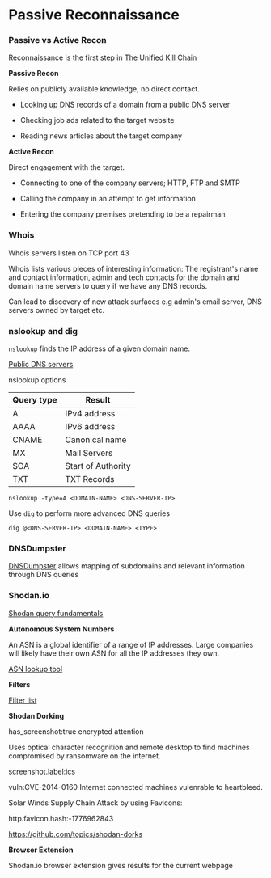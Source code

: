 # Passive Reconnaissance

### Passive vs Active Recon

Reconnaissance is the first step in [The Unified Kill Chain](https://www.unifiedkillchain.com/)

**Passive Recon**

Relies on publicly available knowledge, no direct contact.

- Looking up DNS records of a domain from a public DNS server

- Checking job ads related to the target website

- Reading news articles about the target company

**Active Recon**

Direct engagement with the target.

- Connecting to one of the company servers; HTTP, FTP and SMTP

- Calling the company in an attempt to get information

- Entering the company premises pretending to be a repairman

### Whois

Whois servers listen on TCP port 43

Whois lists various pieces of interesting information: The registrant's name and contact 
information, admin and tech contacts for the domain and domain name servers to query if we 
have any DNS records.

Can lead to discovery of new attack surfaces e.g admin's email server, DNS servers owned by 
target etc.

### nslookup and dig

`nslookup` finds the IP address of a given domain name.

[Public DNS servers](https://duckduckgo.com/?q=public+dns)

nslookup options 

| Query type |   Result           |
|------------|--------------------| 
| A          | IPv4 address       |
| AAAA       | IPv6 address       |
| CNAME      | Canonical name     |
| MX         | Mail Servers       |
| SOA        | Start of Authority |
| TXT        | TXT Records        |

`nslookup -type=A <DOMAIN-NAME> <DNS-SERVER-IP>`

Use `dig` to perform more advanced DNS queries

`dig @<DNS-SERVER-IP> <DOMAIN-NAME> <TYPE>`

### DNSDumpster

[DNSDumpster](https://dnsdumpster.com/) allows mapping of subdomains and relevant 
information through DNS queries

### Shodan.io

[Shodan query fundamentals](https://help.shodan.io/the-basics/search-query-fundamentals)

**Autonomous System Numbers**

An ASN is a global identifier of a range of IP addresses. Large companies will likely have 
their own ASN for all the IP addresses they own.

[ASN lookup tool](https://www.ultratools.com/tools/asnInfo)

**Filters**

[Filter list](https://www.shodan.io/search/filters)

**Shodan Dorking**

has_screenshot:true encrypted attention

Uses optical character recognition and remote desktop to find machines compromised by 
ransomware on the internet.

screenshot.label:ics

vuln:CVE-2014-0160 Internet connected machines vulenrable to heartbleed. 

Solar Winds Supply Chain Attack by using Favicons:

http.favicon.hash:-1776962843

https://github.com/topics/shodan-dorks

**Browser Extension**

Shodan.io browser extension gives results for the current webpage
